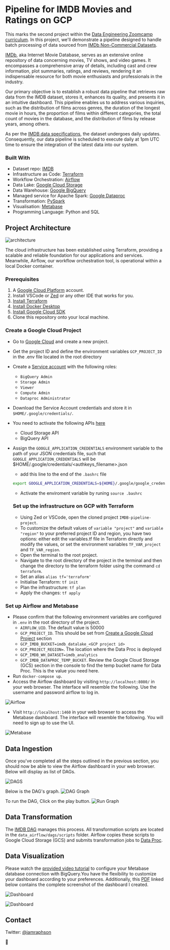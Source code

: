 # Pipeline for IMDB Movies and Ratings on GCP

This marks the second project within the [Data Engineering Zoomcamp curriculum](https://datatalks.club/). In this project, we'll demonstrate a pipeline designed to handle batch processing of data sourced from [IMDb Non-Commercial Datasets](https://developer.imdb.com/non-commercial-datasets/).

[IMDb](https://imdb.com/), aka Internet Movie Database, serves as an extensive online repository of data concerning movies, TV shows, and video games. It encompasses a comprehensive array of details, including cast and crew information, plot summaries, ratings, and reviews, rendering it an indispensable resource for both movie enthusiasts and professionals in the industry.

Our primary objective is to establish a robust data pipeline that retrieves raw data from the IMDB dataset, stores it, enhances its quality, and presents it in an intuitive dashboard. This pipeline enables us to address various inquiries, such as the distribution of films across genres, the duration of the longest movie in hours, the proportion of films within different categories, the total count of movies in the database, and the distribution of films by release years, among others.

As per the [IMDB data specifications](https://developer.imdb.com/non-commercial-datasets/#data-location), the dataset undergoes daily updates. Consequently, our data pipeline is scheduled to execute daily at 1pm UTC time to ensure the integration of the latest data into our system.

### Built With

- Dataset repo: [IMDB](https://www.imdb.com/)
- Infrastructure as Code: [Terraform](https://www.terraform.io/)
- Workflow Orchestration: [Airflow](https://airflow.apache.org)
- Data Lake: [Google Cloud Storage](https://cloud.google.com/storage)
- Data Warehouse: [Google BigQuery](https://cloud.google.com/bigquery)
- Managed service for Apache Spark: [Google Dataproc](https://cloud.google.com/dataproc)
- Transformation: [PySpark](https://spark.apache.org/docs/latest/api/python/index.html)
- Visualisation: [Metabase](https://www.metabase.com/)
- Programming Language: Python and SQL

## Project Architecture

![architecture](./screenshots/architecture.png)

The cloud infrastructure has been established using Terraform, providing a scalable and reliable foundation for our applications and services. Meanwhile, Airflow, our workflow orchestration tool, is operational within a local Docker container.

### Prerequisites

1. A [Google Cloud Platform](https://cloud.google.com/) account.
2. Install VSCode or [Zed](https://zed.dev/) or any other IDE that works for you.
3. [Install Terraform](https://www.terraform.io/downloads)
4. [Install Docker Desktop](https://docs.docker.com/get-docker/)
5. [Install Google Cloud SDK](https://cloud.google.com/sdk)
6. Clone this repository onto your local machine.

### Create a Google Cloud Project

- Go to [Google Cloud](https://console.cloud.google.com/) and create a new project.
- Get the project ID and define the environment variables `GCP_PROJECT_ID` in the .env file located in the root directory
- Create a [Service account](https://cloud.google.com/iam/docs/service-account-overview) with the following roles:
  - `BigQuery Admin`
  - `Storage Admin`
  - `Viewer`
  - `Compute Admin`
  - `Dataproc Administrator`
- Download the Service Account credentials and store it in `$HOME/.google/credentials/`.
- You need to activate the following APIs [here](https://console.cloud.google.com/apis/library/browse)
  - Cloud Storage API
  - BigQuery API
- Assign the `GOOGLE_APPLICATION_CREDENTIALS` environment variable to the path of your JSON credentials file, such that `GOOGLE_APPLICATION_CREDENTIALS` will be $HOME/.google/credentials/<authkeys_filename>.json

  - add this line to the end of the `.bashrc` file

  ```bash
  export GOOGLE_APPLICATION_CREDENTIALS=${HOME}/.google/google_credentials.json
  ```

  - Activate the enviroment variable by runing `source .bashrc`

  ### Set up the infrastructure on GCP with Terraform

  - Using Zed or VSCode, open the cloned project `IMDB-pipeline-project`.
  - To customize the default values of `variable "project"` and `variable "region"` to your preferred project ID and region, you have two options: either edit the variables.tf file in Terraform directly and modify the values, or set the environment variables `TF_VAR_project` and `TF_VAR_region`.
  - Open the terminal to the root project.
  - Navigate to the root directory of the project in the terminal and then change the directory to the terraform folder using the command `cd terraform`.
  - Set an alias `alias tf='terraform'`
  - Initialise Terraform: `tf init`
  - Plan the infrastructure: `tf plan`
  - Apply the changes: `tf apply`

### Set up Airflow and Metabase

- Please confirm that the following environment variables are configured in `.env` in the root directory of the project.
  - `AIRFLOW_UID`. The default value is 50000
  - `GCP_PROJECT_ID`. This should be set from [Create a Google Cloud Project](#create-a-google-cloud-project) section
  - `GCP_IMDB_BUCKET=imdb_datalake_<GCP project id>`
  - `GCP_PROJECT_REGION=`. The location where the Data Proc is deployed
  - `GCP_IMDB_WH_DATASET=imdb_analytics`
  - `GCP_IMDB_DATAPROC_TEMP_BUCKET`. Review the Google Cloud Storage (GCS) section in the console to find the temp bucket name for Data Proc. This is the value you need here.
- Run `docker-compose up`.
- Access the Airflow dashboard by visiting `http://localhost:8080/` in your web browser. The interface will resemble the following. Use the username and password airflow to log in.

![Airflow](./screenshots/airflow_home.png)

- Visit `http://localhost:1460` in your web browser to access the Metabase dashboard. The interface will resemble the following. You will need to sign up to use the UI.

![Metabase](./screenshots/metabase_home.png)

## Data Ingestion

Once you've completed all the steps outlined in the previous section, you should now be able to view the Airflow dashboard in your web browser. Below will display as list of DAGs.

![DAGS](./screenshots/dags_index.png)

Below is the DAG's graph.
![DAG Graph](./screenshots/dag_graph.png)

To run the DAG, Click on the play button.
![Run Graph](./screenshots/run_dag.png)

## Data Transformation

The [IMDB DAG](https://github.com/iamraphson/IMDB-pipeline-project/blob/main/data_airflow/dags/imdb_dab.py) manages this process. All transformation scripts are located in the `data_airflow/dags/scripts` folder. Airflow copies these scripts to Google Cloud Storage (GCS) and submits transformation jobs to [Data Proc](https://cloud.google.com/dataproc).

## Data Visualization

Please watch the [provided video tutorial](https://youtu.be/BnLkrA7a6gM&) to configure your Metabase database connection with BigQuery.You have the flexibility to customize your dashboard according to your preferences. Additionally, this [PDF](./screenshots/IMDB_Dashboard.pdf) linked below contains the complete screenshot of the dashboard I created.

![Dashboard](./screenshots/1.png)

![Dashboard](./screenshots/2.png)

## Contact

Twitter: [@iamraphson](https://twitter.com/iamraphson)

🦅
